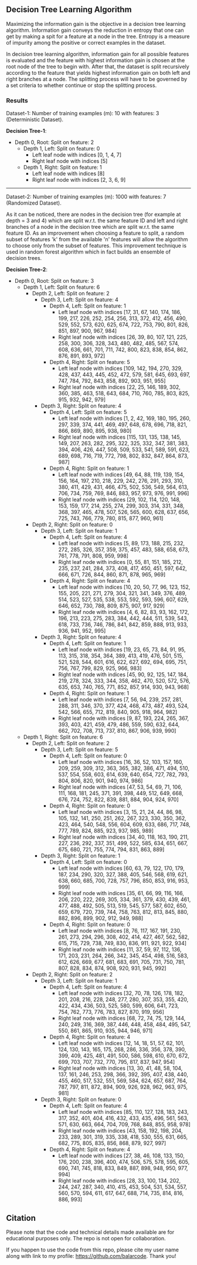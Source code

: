 ## Decision Tree Learning Algorithm

Maximizing the information gain is the objective in a decision tree learning algorithm. Information gain conveys the reduction in entropy that one can get by making a spit for a feature at a node in the tree. Entropy is a measure of impurity among the positive or correct examples in the dataset.

In decision tree learning algorithm, information gain for all possible features is evaluated and the feature with highest information gain is chosen at the root node of the tree to begin with. After that, the dataset is split recursively according to the feature that yields highest information gain on both left and right branches at a node. The splitting process will have to be governed by a set criteria to whether continue or stop the splitting process.

### Results

Dataset-1: Number of training examples (m): 10 with features: 3 (Deterministic Dataset).

**Decision Tree-1**:
- Depth 0, Root: Split on feature: 2
    - Depth 1, Left: Split on feature: 0
        - Left leaf node with indices [0, 1, 4, 7]
        - Right leaf node with indices [5]
    - Depth 1, Right: Split on feature: 1
        - Left leaf node with indices [8]
        - Right leaf node with indices [2, 3, 6, 9]

---------------------------------------------------

Dataset-2: Number of training examples (m): 1000 with features: 7 (Randomized Dataset).

As it can be noticed, there are nodes in the decision tree (for example at depth = 3 and 4) which are split w.r.t. the same feature ID and left and right branches of a node in the decision tree which are split w.r.t. the same feature ID. As an improvement when choosing a feature to split, a random subset of features 'k' from the available 'n' features will allow the algorithm to choose only from the subset of features. This improvement technique is used in random forest algorithm which in fact builds an ensemble of decision trees.

**Decision Tree-2**:
- Depth 0, Root: Split on feature: 3
    - Depth 1, Left: Split on feature: 6
        - Depth 2, Left: Split on feature: 2
            - Depth 3, Left: Split on feature: 4
                - Depth 4, Left: Split on feature: 1
                    - Left leaf node with indices [17, 31, 67, 140, 174, 186, 199, 217, 226, 252, 254, 256, 313, 372, 412, 456, 490, 529, 552, 573, 620, 625, 674, 722, 753, 790, 801, 826, 851, 897, 900, 967, 984]
                    - Right leaf node with indices [26, 39, 80, 107, 121, 225, 258, 300, 306, 328, 343, 480, 482, 485, 567, 574, 608, 636, 661, 701, 711, 742, 800, 823, 838, 854, 862, 876, 891, 893, 972]
                - Depth 4, Right: Split on feature: 5
                    - Left leaf node with indices [109, 142, 194, 270, 329, 428, 437, 443, 445, 452, 472, 579, 581, 645, 693, 697, 747, 784, 792, 843, 858, 892, 903, 951, 955]
                    - Right leaf node with indices [22, 25, 146, 189, 302, 360, 385, 463, 518, 643, 684, 710, 760, 785, 803, 825, 915, 932, 942, 979]
            - Depth 3, Right: Split on feature: 4
                - Depth 4, Left: Split on feature: 5
                    - Left leaf node with indices [1, 2, 42, 169, 180, 195, 260, 297, 339, 374, 441, 469, 497, 648, 678, 696, 718, 821, 866, 869, 890, 895, 938, 980]
                    - Right leaf node with indices [115, 131, 135, 138, 145, 149, 207, 263, 282, 295, 322, 325, 332, 347, 381, 383, 394, 406, 426, 447, 508, 509, 533, 541, 589, 591, 623, 689, 698, 716, 719, 772, 798, 802, 832, 847, 864, 873, 987]
                - Depth 4, Right: Split on feature: 1
                    - Left leaf node with indices [49, 64, 88, 119, 139, 154, 156, 164, 197, 210, 218, 229, 242, 276, 291, 293, 310, 380, 411, 429, 431, 466, 475, 502, 536, 549, 564, 613, 706, 734, 759, 769, 846, 883, 957, 973, 976, 991, 996]
                    - Right leaf node with indices [29, 102, 114, 120, 148, 153, 159, 177, 214, 255, 274, 299, 303, 314, 331, 348, 368, 397, 465, 478, 507, 526, 565, 600, 628, 637, 656, 725, 743, 766, 779, 780, 815, 877, 960, 961]
        - Depth 2, Right: Split on feature: 0
            - Depth 3, Left: Split on feature: 1
                - Depth 4, Left: Split on feature: 4
                    - Left leaf node with indices [5, 89, 173, 188, 215, 232, 272, 285, 326, 357, 359, 375, 457, 483, 588, 658, 673, 761, 778, 791, 808, 959, 998]
                    - Right leaf node with indices [0, 55, 81, 151, 185, 212, 235, 237, 241, 284, 373, 408, 417, 450, 451, 597, 642, 666, 671, 726, 844, 860, 871, 878, 965, 969]
                - Depth 4, Right: Split on feature: 4
                    - Left leaf node with indices [10, 20, 50, 77, 96, 123, 152, 155, 205, 221, 271, 279, 304, 321, 341, 349, 376, 489, 514, 523, 527, 535, 538, 553, 592, 593, 596, 607, 629, 646, 652, 730, 788, 809, 875, 907, 917, 929]
                    - Right leaf node with indices [4, 6, 82, 83, 93, 162, 172, 196, 213, 223, 275, 283, 384, 442, 444, 511, 539, 543, 618, 733, 736, 746, 786, 841, 842, 859, 888, 913, 933, 936, 941, 952, 995]
            - Depth 3, Right: Split on feature: 4
                - Depth 4, Left: Split on feature: 1
                    - Left leaf node with indices [19, 23, 65, 73, 84, 91, 95, 113, 315, 318, 354, 364, 389, 413, 419, 476, 501, 515, 521, 528, 544, 601, 616, 622, 627, 692, 694, 695, 751, 756, 767, 799, 829, 925, 966, 983]
                    - Right leaf node with indices [45, 90, 92, 125, 147, 184, 219, 278, 324, 333, 344, 358, 462, 470, 520, 572, 576, 635, 653, 740, 765, 771, 852, 857, 914, 930, 943, 968]
                - Depth 4, Right: Split on feature: 1
                    - Left leaf node with indices [7, 56, 94, 239, 257, 281, 288, 311, 346, 370, 377, 424, 468, 473, 487, 493, 524, 542, 566, 655, 712, 819, 840, 905, 918, 964, 982]
                    - Right leaf node with indices [9, 87, 193, 224, 265, 367, 393, 403, 421, 459, 479, 486, 559, 590, 632, 644, 662, 702, 708, 713, 737, 810, 867, 906, 939, 990]
    - Depth 1, Right: Split on feature: 6
        - Depth 2, Left: Split on feature: 2
            - Depth 3, Left: Split on feature: 5
                - Depth 4, Left: Split on feature: 0
                    - Left leaf node with indices [16, 36, 52, 103, 157, 160, 209, 259, 309, 312, 363, 365, 382, 386, 471, 494, 510, 537, 554, 558, 603, 614, 639, 640, 654, 727, 782, 793, 804, 806, 820, 901, 940, 974, 986]
                    - Right leaf node with indices [47, 53, 54, 69, 71, 106, 111, 168, 181, 245, 371, 391, 398, 449, 512, 649, 668, 676, 724, 752, 822, 839, 881, 884, 904, 924, 970]
                - Depth 4, Right: Split on feature: 0
                    - Left leaf node with indices [3, 15, 21, 24, 44, 86, 98, 105, 132, 141, 250, 251, 262, 267, 323, 330, 350, 362, 423, 464, 540, 548, 556, 604, 609, 633, 686, 717, 748, 777, 789, 824, 885, 923, 937, 985, 989]
                    - Right leaf node with indices [34, 40, 118, 163, 190, 211, 227, 236, 292, 337, 351, 499, 522, 585, 634, 651, 667, 675, 680, 721, 755, 774, 794, 831, 863, 889]
            - Depth 3, Right: Split on feature: 1
                - Depth 4, Left: Split on feature: 0
                    - Left leaf node with indices [60, 63, 79, 122, 170, 179, 187, 234, 290, 320, 327, 388, 405, 546, 568, 619, 621, 638, 660, 685, 700, 728, 757, 796, 850, 853, 916, 953, 999]
                    - Right leaf node with indices [35, 61, 66, 99, 116, 166, 206, 220, 222, 269, 305, 334, 361, 379, 430, 439, 461, 477, 488, 492, 505, 513, 519, 545, 577, 587, 602, 650, 659, 679, 720, 739, 744, 758, 763, 812, 813, 845, 880, 882, 896, 899, 902, 912, 949, 988]
                - Depth 4, Right: Split on feature: 0
                    - Left leaf node with indices [8, 76, 117, 167, 191, 230, 261, 273, 294, 296, 308, 402, 414, 427, 467, 562, 582, 615, 715, 729, 738, 749, 830, 836, 911, 921, 922, 934]
                    - Right leaf node with indices [11, 37, 59, 97, 112, 136, 171, 203, 231, 264, 266, 342, 345, 454, 498, 516, 583, 612, 626, 669, 677, 681, 683, 691, 705, 731, 750, 781, 807, 828, 834, 874, 908, 920, 931, 945, 992]
        - Depth 2, Right: Split on feature: 2
            - Depth 3, Left: Split on feature: 1
                - Depth 4, Left: Split on feature: 4
                    - Left leaf node with indices [32, 70, 78, 126, 178, 182, 201, 208, 216, 228, 248, 277, 280, 307, 353, 355, 420, 422, 434, 436, 503, 525, 580, 599, 606, 641, 723, 754, 762, 773, 776, 783, 827, 870, 919, 956]
                    - Right leaf node with indices [68, 72, 74, 75, 129, 144, 240, 249, 316, 369, 387, 446, 448, 458, 484, 495, 547, 550, 861, 865, 910, 935, 944, 946, 971]
                - Depth 4, Right: Split on feature: 4
                    - Left leaf node with indices [12, 14, 18, 51, 57, 62, 101, 124, 130, 143, 165, 175, 268, 286, 336, 356, 378, 390, 399, 409, 425, 481, 491, 500, 586, 598, 610, 670, 672, 699, 703, 707, 732, 770, 795, 817, 837, 947, 954]
                    - Right leaf node with indices [13, 30, 41, 48, 58, 104, 137, 161, 246, 253, 298, 366, 392, 395, 407, 438, 440, 455, 460, 517, 532, 551, 569, 584, 624, 657, 687, 764, 787, 797, 811, 872, 894, 909, 926, 928, 962, 963, 975, 981]
            - Depth 3, Right: Split on feature: 0
                - Depth 4, Left: Split on feature: 4
                    - Left leaf node with indices [85, 110, 127, 128, 183, 243, 317, 352, 401, 404, 416, 432, 433, 435, 496, 561, 563, 571, 630, 663, 664, 704, 709, 768, 848, 855, 958, 978]
                    - Right leaf node with indices [43, 158, 192, 198, 204, 233, 289, 301, 319, 335, 338, 418, 530, 555, 631, 665, 682, 775, 805, 835, 856, 868, 879, 927, 997]
                - Depth 4, Right: Split on feature: 4
                    - Left leaf node with indices [27, 38, 46, 108, 133, 150, 176, 200, 238, 396, 400, 474, 506, 575, 578, 595, 605, 690, 741, 745, 818, 833, 849, 887, 898, 948, 950, 977, 994]
                    - Right leaf node with indices [28, 33, 100, 134, 202, 244, 247, 287, 340, 410, 415, 453, 504, 531, 534, 557, 560, 570, 594, 611, 617, 647, 688, 714, 735, 814, 816, 886, 993]

## Citation

Please note that the code and technical details made available are for educational purposes only. The repo is not open for collaboration.

If you happen to use the code from this repo, please cite my user name along with link to my profile: https://github.com/balarcode. Thank you!
